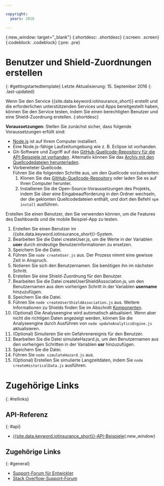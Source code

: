 ```yaml
---

copyright:
  years: 2016

---
```


<!-- Common attributes used in the template are defined as follows: -->
{:new_window: target="\_blank"}
{:shortdesc: .shortdesc}
{:screen: .screen}
{:codeblock: .codeblock}
{:pre: .pre}


<!-- {{site.data.keyword.iotinsurance_full}}  {{site.data.keyword.iotinsurance_short}}  -->


# Benutzer und Shield-Zuordnungen erstellen
{: #gettingstartedtemplate}
Letzte Aktualisierung: 15. September 2016
{: .last-updated}

Wenn Sie den Service {{site.data.keyword.iotinsurance_short}} erstellt und die erforderlichen unterstützenden Services und Apps bereitgestellt haben, können Sie den Service testen, indem Sie einen berechtigten Benutzer und eine Shield-Zuordnung erstellen.
{:shortdesc}

**Voraussetzungen:** Stellen Sie zunächst sicher, dass folgende Voraussetzungen erfüllt sind:

- [Node.js](https://nodejs.org/en/) ist auf Ihrem Computer installiert.  
- Eine Node.js-fähige Laufzeitumgebung wie z. B. Eclipse ist vorhanden.
- Git-Software und Zugriff auf das [GitHub-Quellcode-Repository für die API-Beispiele ist vorhanden](https://github.com/IBM-Bluemix/iot4i-api-examples-nodejs).   Alternativ können Sie das [Archiv mit den Quellcodedateien herunterladen](https://github.com/IBM-Bluemix/iot4i-api-examples-nodejs/archive/master.zip).
- Vorbereiteter Quellcode.  
  Führen Sie die folgenden Schritte aus, um den Quellcode vorzubereiten:
  1. Klonen Sie das [GitHub-Quellcode-Repository](https://github.com/IBM-Bluemix/iot4i-api-examples-nodejs) oder laden Sie es auf Ihren Computer herunter.
  2. Installieren Sie die Open-Source-Voraussetzungen des Projekts, indem Sie über eine Eingabeaufforderung in den Ordner wechseln, der die geklonten Quellcodedateien enthält, und dort den Befehl `npm install` ausführen.

Erstellen Sie einen Benutzer, den Sie verwenden können, um die Features des Dashboards und die mobile Beispiel-App zu testen.

1. Erstellen Sie einen Benutzer im {{site.data.keyword.iotinsurance_short}}-System.
  1. Bearbeiten Sie die Datei createUser.js, um die Werte in der Variablen **user** durch eindeutige Benutzerinformationen zu ersetzen.
  2. Speichern Sie die Datei.
  3. Führen Sie `node createUser.js` aus. Der Prozess nimmt eine gewisse Zeit in Anspruch.
  4. Notieren Sie sich den Benutzernamen. Sie benötigen ihn im nächsten Schritt.
2. Erstellen Sie eine Shield-Zuordnung für den Benutzer.
  1. Bearbeiten Sie die Datei createUserShieldAssociation.js, um den Benutzernamen aus dem vorherigen Schritt in der Variablen **username** hinzuzufügen.
  2. Speichern Sie die Datei.
  3. Führen Sie `node createUserShieldAssociation.js` aus. Weitere Informationen zu Shields finden Sie im Abschnitt [Komponenten](iotinsurance_overview.html#components).
3. (Optional) Die Analyseengine wird automatisch aktualisiert. Wenn aber nicht die richtigen Daten angezeigt werden, können Sie die Analyseengine durch Ausführen von `node updateAnalyticsEngine.js` aktualisieren.
4. (Optional) Simulieren Sie ein Gefahrenereignis für den Benutzer.
  1. Bearbeiten Sie die Datei simulateHazard.js, um den Benutzernamen aus den vorherigen Schritten in der Variablen **usr** hinzuzufügen.
  2. Speichern Sie die Datei.
  3. Führen Sie `node simulateHazard.js` aus.
5. (Optional) Erstellen Sie simulierte Langzeitdaten, indem Sie `node createHistoricalData.js` ausführen.


# Zugehörige Links
{: #rellinks}

## API-Referenz
{: #api}
* [{{site.data.keyword.iotinsurance_short}}-API-Beispiele](https://iot4i-docs-api.mybluemix.net/dist/){:new_window}

## Zugehörige Links
{: #general}
* [Support-Forum für Entwickler](https://developer.ibm.com/answers/search.html?f=&type=question&redirect=search%2Fsearch&sort=relevance&q=%2B[iot]%20%2B[bluemix])
* [Stack Overflow-Support-Forum](http://stackoverflow.com/questions/tagged/ibm-bluemix)
